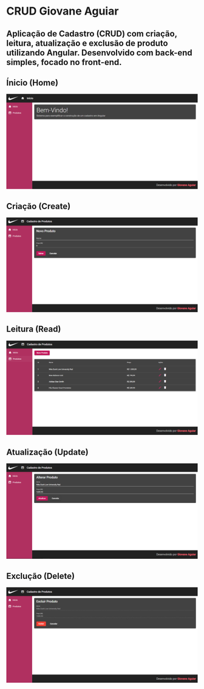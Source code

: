 # CRUD Giovane Aguiar
## Aplicação de Cadastro (CRUD) com criação, leitura, atualização e exclusão de produto utilizando Angular. Desenvolvido com back-end simples, focado no front-end. 

## Ínicio (Home)

<img src="/frontend/src/assets/1.png"> 

## Criação (Create)


<img src="/frontend/src/assets/2.png">

## Leitura (Read)

<img src="/frontend/src/assets/3.png">

## Atualização (Update)

<img src="/frontend/src/assets/4.png">

## Exclução (Delete)

<img src="/frontend/src/assets/5.png">
